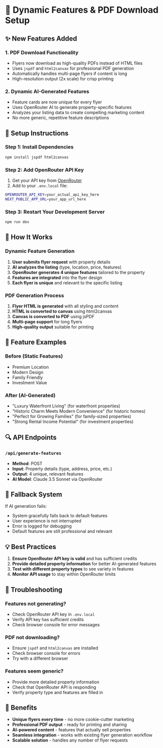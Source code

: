 # 🚀 Dynamic Features & PDF Download Setup

## ✨ New Features Added

### 1. **PDF Download Functionality**
- Flyers now download as high-quality PDFs instead of HTML files
- Uses `jspdf` and `html2canvas` for professional PDF generation
- Automatically handles multi-page flyers if content is long
- High-resolution output (2x scale) for crisp printing

### 2. **Dynamic AI-Generated Features**
- Feature cards are now unique for every flyer
- Uses OpenRouter AI to generate property-specific features
- Analyzes your listing data to create compelling marketing content
- No more generic, repetitive feature descriptions

## 🔧 Setup Instructions

### Step 1: Install Dependencies
```bash
npm install jspdf html2canvas
```

### Step 2: Add OpenRouter API Key
1. Get your API key from [OpenRouter](https://openrouter.ai/keys)
2. Add to your `.env.local` file:
```bash
OPENROUTER_API_KEY=your_actual_api_key_here
NEXT_PUBLIC_APP_URL=your_app_url_here
```

### Step 3: Restart Your Development Server
```bash
npm run dev
```

## 🎯 How It Works

### Dynamic Feature Generation
1. **User submits flyer request** with property details
2. **AI analyzes the listing** (type, location, price, features)
3. **OpenRouter generates 4 unique features** tailored to the property
4. **Features are integrated** into the flyer design
5. **Each flyer is unique** and relevant to the specific listing

### PDF Generation Process
1. **Flyer HTML is generated** with all styling and content
2. **HTML is converted to canvas** using html2canvas
3. **Canvas is converted to PDF** using jsPDF
4. **Multi-page support** for long flyers
5. **High-quality output** suitable for printing

## 🎨 Feature Examples

### Before (Static Features)
- Premium Location
- Modern Design  
- Family Friendly
- Investment Value

### After (AI-Generated)
- "Luxury Waterfront Living" (for waterfront properties)
- "Historic Charm Meets Modern Convenience" (for historic homes)
- "Perfect for Growing Families" (for family-sized properties)
- "Strong Rental Income Potential" (for investment properties)

## 🔍 API Endpoints

### `/api/generate-features`
- **Method**: POST
- **Input**: Property details (type, address, price, etc.)
- **Output**: 4 unique, relevant features
- **AI Model**: Claude 3.5 Sonnet via OpenRouter

## 🚨 Fallback System

If AI generation fails:
- System gracefully falls back to default features
- User experience is not interrupted
- Error is logged for debugging
- Default features are still professional and relevant

## 💡 Best Practices

1. **Ensure OpenRouter API key is valid** and has sufficient credits
2. **Provide detailed property information** for better AI-generated features
3. **Test with different property types** to see variety in features
4. **Monitor API usage** to stay within OpenRouter limits

## 🐛 Troubleshooting

### Features not generating?
- Check OpenRouter API key in `.env.local`
- Verify API key has sufficient credits
- Check browser console for error messages

### PDF not downloading?
- Ensure `jspdf` and `html2canvas` are installed
- Check browser console for errors
- Try with a different browser

### Features seem generic?
- Provide more detailed property information
- Check that OpenRouter API is responding
- Verify property type and features are filled in

## 🎉 Benefits

- **Unique flyers every time** - no more cookie-cutter marketing
- **Professional PDF output** - ready for printing and sharing
- **AI-powered content** - features that actually sell properties
- **Seamless integration** - works with existing flyer generation workflow
- **Scalable solution** - handles any number of flyer requests
